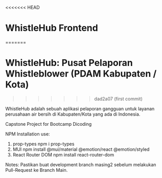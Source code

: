 <<<<<<< HEAD
# WhistleHub Frontend
=======
# WhistleHub: Pusat Pelaporan Whistleblower (PDAM Kabupaten / Kota)
>>>>>>> dad2a07 (first commit)

WhistleHub adalah sebuah aplikasi pelaporan gangguan untuk layanan perusahaan air bersih di Kabupaten/Kota yang ada di Indonesia.

Capstone Project for Bootcamp Dicoding

NPM Installation use:

1. prop-types npm i prop-types
2. MUI npm install @mui/material @emotion/react @emotion/styled
3. React Router DOM npm install react-router-dom

Notes:
Pastikan buat development branch masing2 sebelum melakukan Pull-Request ke Branch Main.
